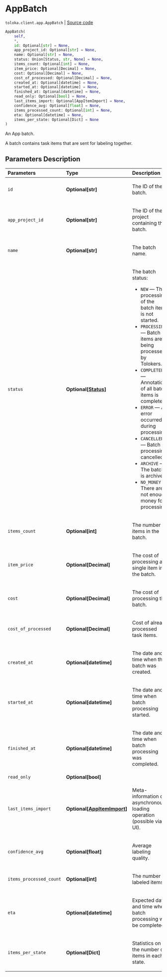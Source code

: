 # AppBatch
`toloka.client.app.AppBatch` | [Source code](https://github.com/Toloka/toloka-kit/blob/v1.2.0/src/client/app/__init__.py#L201)

```python
AppBatch(
    self,
    *,
    id: Optional[str] = None,
    app_project_id: Optional[str] = None,
    name: Optional[str] = None,
    status: Union[Status, str, None] = None,
    items_count: Optional[int] = None,
    item_price: Optional[Decimal] = None,
    cost: Optional[Decimal] = None,
    cost_of_processed: Optional[Decimal] = None,
    created_at: Optional[datetime] = None,
    started_at: Optional[datetime] = None,
    finished_at: Optional[datetime] = None,
    read_only: Optional[bool] = None,
    last_items_import: Optional[AppItemImport] = None,
    confidence_avg: Optional[float] = None,
    items_processed_count: Optional[int] = None,
    eta: Optional[datetime] = None,
    items_per_state: Optional[Dict] = None
)
```

An App batch.


A batch contains task items that are sent for labeling together.

## Parameters Description

| Parameters | Type | Description |
| :----------| :----| :-----------|
`id`|**Optional\[str\]**|<p>The ID of the batch.</p>
`app_project_id`|**Optional\[str\]**|<p>The ID of the project containing the batch.</p>
`name`|**Optional\[str\]**|<p>The batch name.</p>
`status`|**Optional\[[Status](toloka.client.app.AppBatch.Status.md)\]**|<p>The batch status:</p> <ul> <li>`NEW` — The processing of the batch items is not started.</li> <li>`PROCESSING` — Batch items are being processed by Tolokers.</li> <li>`COMPLETED` — Annotation of all batch items is completed.</li> <li>`ERROR` — An error occurred during processing.</li> <li>`CANCELLED` — Batch processing cancelled.</li> <li>`ARCHIVE` — The batch is archived.</li> <li>`NO_MONEY` — There are not enough money for processing.</li> </ul>
`items_count`|**Optional\[int\]**|<p>The number of items in the batch.</p>
`item_price`|**Optional\[Decimal\]**|<p>The cost of processing a single item in the batch.</p>
`cost`|**Optional\[Decimal\]**|<p>The cost of processing the batch.</p>
`cost_of_processed`|**Optional\[Decimal\]**|<p>Cost of already processed task items.</p>
`created_at`|**Optional\[datetime\]**|<p>The date and time when the batch was created.</p>
`started_at`|**Optional\[datetime\]**|<p>The date and time when batch processing started.</p>
`finished_at`|**Optional\[datetime\]**|<p>The date and time when batch processing was completed.</p>
`read_only`|**Optional\[bool\]**|
`last_items_import`|**Optional\[[AppItemImport](toloka.client.app.AppItemImport.md)\]**|<p>Meta-information on asynchronous loading operation (possible via UI).</p>
`confidence_avg`|**Optional\[float\]**|<p>Average labeling quality.</p>
`items_processed_count`|**Optional\[int\]**|<p>The number of labeled items.</p>
`eta`|**Optional\[datetime\]**|<p>Expected date and time when batch processing will be completed.</p>
`items_per_state`|**Optional\[Dict\]**|<p>Statistics on the number of items in each state.</p>
